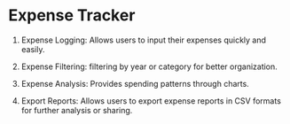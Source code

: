 # Expense Tracker

1. Expense Logging: Allows users to input their expenses quickly and easily.

2. Expense Filtering: filtering by year or category for better organization.

4. Expense Analysis: Provides spending patterns through charts.

5. Export Reports: Allows users to export expense reports in CSV formats for further analysis or sharing.
